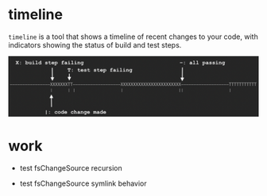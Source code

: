 # timeline

`timeline` is a tool that shows a timeline of recent changes to your code, with indicators showing
the status of build and test steps.

![Diagram of an example timeline](diagram.png)

# work

- test fsChangeSource recursion

- test fsChangeSource symlink behavior
